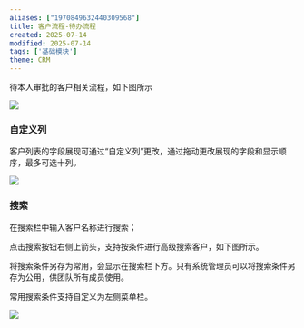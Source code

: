 ```yaml
---
aliases: ["1970849632440309568"]
title: 客户流程-待办流程
created: 2025-07-14
modified: 2025-07-14
tags: ['基础模块']
theme: CRM
---
```


待本人审批的客户相关流程，如下图所示

![](122cd9199016d9c1a21a3298091d1522.jpg)

### **自定义列**

客户列表的字段展现可通过“自定义列”更改，通过拖动更改展现的字段和显示顺序，最多可选十列。

![](f89c29f9b3a335c658c7d55b31d7b2fd.jpg)

### **搜索**

在搜索栏中输入客户名称进行搜索；

点击搜索按钮右侧上箭头，支持按条件进行高级搜索客户，如下图所示。

将搜索条件另存为常用，会显示在搜索栏下方。只有系统管理员可以将搜索条件另存为公用，供团队所有成员使用。

常用搜索条件支持自定义为左侧菜单栏。

![](729ad7f921d46233202891e2a857e987.jpg)